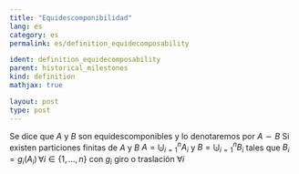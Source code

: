 ```yaml
---
title: "Equidescomponibilidad"
lang: es
category: es
permalink: es/definition_equidecomposability

ident: definition_equidecomposability
parent: historical_milestones
kind: definition
mathjax: true

layout: post
type: post
---
```


Se dice que $A$ y $B$ son equidescomponibles y lo denotaremos por $A\sim B$ Si existen particiones finitas de $A$ y $B$ $\displaystyle A=\biguplus_{i=1}^{n}A_i$ y $\displaystyle B=\biguplus_{i=1}^{n}B_i$ tales que $B_i=g_i(A_i) \,\forall i\in \{1,...,n\}$ con $g_i$ giro o traslación $\forall i$